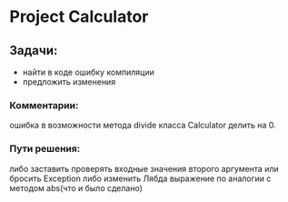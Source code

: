 # Project Calculator
## Задачи:
- найти в коде ошибку компиляции
- предложить изменения

### Комментарии:
ошибка в возможности  метода divide класса Calculator делить на 0.
### Пути решения:
либо заставить проверять входные значения второго аргумента или бросить Exception либо изменить Лябда выражение по аналогии с методом abs(что и было сделано)


